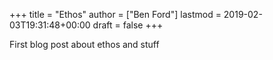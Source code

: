 +++
title = "Ethos"
author = ["Ben Ford"]
lastmod = 2019-02-03T19:31:48+00:00
draft = false
+++

First blog post about ethos and stuff
